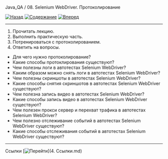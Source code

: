 Java_QA / 08. Selenium WebDriver. Протоколирование

[![Назад](https://img.shields.io/badge/-%D0%9D%D0%B0%D0%B7%D0%B0%D0%B4-brightgreen)](2.%20Практика.md)
[![Содержание](https://img.shields.io/badge/-%D0%A1%D0%BE%D0%B4%D0%B5%D1%80%D0%B6%D0%B0%D0%BD%D0%B8%D0%B5-purple)](README.md)
[![Вперед](https://img.shields.io/badge/-%D0%92%D0%BF%D0%B5%D1%80%D0%B5%D0%B4-brightgreen)](4.%20Ссылки.md)

***

1. Прочитать лекцию.
2. Выполнить практическую часть.
3. Потренироваться с протоколированием.
4. Ответить на вопросы.

* Для чего нужно протоколирование?
* Какие способы протоклирования существуют?
* Чем полезны логи в автотестах Selenium WebDriver?
* Каким образом можно снять логи в автотестах Selenium WebDriver? 
* Чем полезны скриншоты в автотестах Selenium WebDriver?  
* Какие способы снятия скриншотов в автотестах Selenium WebDriver существуют?   
* Чем полезна запись видео в автотестах Selenium WebDriver?  
* Какие способы запись видео в автотестах Selenium WebDriver существуют?
* Чем полезен прокси сервер и перехват трафика в автотестах Selenium WebDriver?  
* Чем полезно отслеживание событий в автотестах Selenium WebDriver существуют?  
* Какие способы отслеживания событий в автотестах Selenium WebDriver существуют?

***

Ссылки [![Перейти](https://img.shields.io/badge/-%D0%9F%D0%B5%D1%80%D0%B5%D0%B9%D1%82%D0%B8-blue)](4. Ссылки.md)